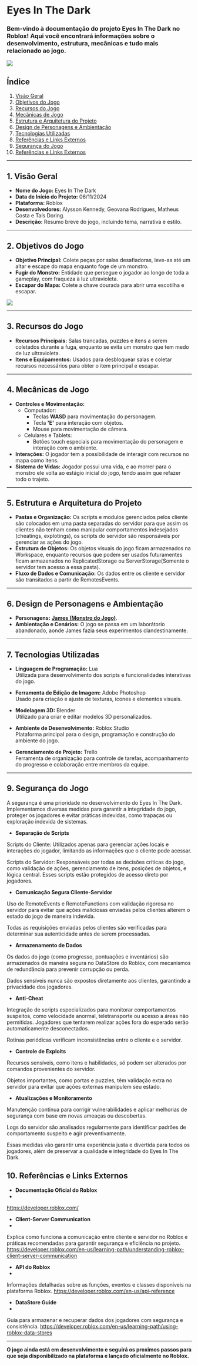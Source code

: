 # Eyes In The Dark

### Bem-vindo à documentação do projeto **Eyes In The Dark** no Roblox! Aqui você encontrará informações sobre o desenvolvimento, estrutura, mecânicas e tudo mais relacionado ao jogo.

<img src="Visuals/Red-Room.png">

## Índice

1. [Visão Geral](#1-visão-geral)
2. [Objetivos do Jogo](#2-objetivos-do-jogo)
3. [Recursos do Jogo](#3-recursos-do-jogo)
4. [Mecânicas de Jogo](#4-mecânicas-de-jogo)
5. [Estrutura e Arquitetura do Projeto](#5-estrutura-e-arquitetura-do-projeto)
6. [Design de Personagens e Ambientação](#6-design-de-personagens-e-ambientação)
7. [Tecnologias Utilizadas](#7-tecnologias-utilizadas)
8. [Referências e Links Externos](#8-referências-e-links-externos)
9. [Segurança do Jogo](#9-segurança-do-jogo)
10. [Referências e Links Externos](#10-referências-e-links-externos)

---

## 1. Visão Geral

- **Nome do Jogo:** Eyes In The Dark
- **Data de Início do Projeto:** 06/11/2024
- **Plataforma:** Roblox
- **Desenvolvedores:** Alysson Kennedy, Geovana Rodrigues, Matheus Costa e Taís Doring.
- **Descrição:** Resumo breve do jogo, incluindo tema, narrativa e estilo.

---

## 2. Objetivos do Jogo

- **Objetivo Principal:** Colete peças por salas desafiadoras, leve-as até um altar e escape do mapa enquanto foge de um monstro.
- **Fugir do Monstro:** Entidade que persegue o jogador ao longo de toda a gameplay, com fraqueza à luz ultravioleta.
- **Escapar do Mapa:** Colete a chave dourada para abrir uma escotilha e escapar.

<img src="Visuals/Medieval-Yard.png">

---

## 3. Recursos do Jogo

- **Recursos Principais:** Salas trancadas, puzzles e itens a serem coletados durante a fuga, enquanto se evita um monstro que tem medo de luz ultravioleta.
- **Itens e Equipamentos:** Usados para desbloquear salas e coletar recursos necessários para obter o item principal e escapar.

---

## 4. Mecânicas de Jogo

- **Controles e Movimentação:**
  - Computador:
    - Teclas **WASD** para movimentação do personagem.
    - Tecla **'E'** para interação com objetos.
    - Mouse para movimentação de câmera.
  - Celulares e Tablets:
    - Botões touch especiais para movimentação do personagem e interação com o ambiente.
- **Interações:** O jogador tem a possibilidade de interagir com recursos no mapa como itens.
- **Sistema de Vidas:** Jogador possui uma vida, e ao morrer para o monstro ele volta ao estágio inicial do jogo, tendo assim que refazer todo o trajeto.

---

## 5. Estrutura e Arquitetura do Projeto

- **Pastas e Organização:** Os scripts e modulos gerenciados pelos cliente são colocados em uma pasta separadas do servidor para que assim os clientes não tenham como manipular comportamentos indesejados (cheatings, explotings), os scripts do servidor são responsáveis por gerenciar as ações do jogo.
- **Estrutura de Objetos:** Os objetos visuais do jogo ficam armazenados na Workspace, enquanto recursos que podem ser usados futuramentes ficam armazenados no ReplicatedStorage ou ServerStorage(Somente o servidor tem acesso a essa pasta).
- **Fluxo de Dados e Comunicação:** Os dados entre os cliente e servidor são transitados a partir de RemotesEvents.

---

## 6. Design de Personagens e Ambientação
- **Personagens:** [**James (Monstro do Jogo)**](https://github.com/AlyssonKe/Eyes-In-The-Dark/tree/main/Monster).
- **Ambientação e Cenários:** O jogo se passa em um laborátorio abandonado, aonde James fazia seus experimentos clandestinamente.


---

## 7. Tecnologias Utilizadas

- **Linguagem de Programação:** Lua  
  Utilizada para desenvolvimento dos scripts e funcionalidades interativas do jogo.

- **Ferramenta de Edição de Imagem:** Adobe Photoshop  
  Usado para criação e ajuste de texturas, ícones e elementos visuais.

- **Modelagem 3D:** Blender  
  Utilizado para criar e editar modelos 3D personalizados.

- **Ambiente de Desenvolvimento:** Roblox Studio  
  Plataforma principal para o design, programação e construção do ambiente do jogo.

- **Gerenciamento de Projeto:** Trello  
  Ferramenta de organização para controle de tarefas, acompanhamento do progresso e colaboração entre membros da equipe.

---

## 9. Segurança do Jogo

A segurança é uma prioridade no desenvolvimento do Eyes In The Dark. Implementamos diversas medidas para garantir a integridade do jogo, proteger os jogadores e evitar práticas indevidas, como trapaças ou exploração indevida de sistemas.

- **Separação de Scripts**

Scripts do Cliente: Utilizados apenas para gerenciar ações locais e interações do jogador, limitando as informações que o cliente pode acessar.

Scripts do Servidor: Responsáveis por todas as decisões críticas do jogo, como validação de ações, gerenciamento de itens, posições de objetos, e lógica central. Esses scripts estão protegidos de acesso direto por jogadores.


- **Comunicação Segura Cliente-Servidor**

Uso de RemoteEvents e RemoteFunctions com validação rigorosa no servidor para evitar que ações maliciosas enviadas pelos clientes alterem o estado do jogo de maneira indevida.

Todas as requisições enviadas pelos clientes são verificadas para determinar sua autenticidade antes de serem processadas.


- **Armazenamento de Dados**

Os dados do jogo (como progresso, pontuações e inventários) são armazenados de maneira segura no DataStore do Roblox, com mecanismos de redundância para prevenir corrupção ou perda.

Dados sensíveis nunca são expostos diretamente aos clientes, garantindo a privacidade dos jogadores.


- **Anti-Cheat**

Integração de scripts especializados para monitorar comportamentos suspeitos, como velocidade anormal, teletransporte ou acesso a áreas não permitidas. Jogadores que tentarem realizar ações fora do esperado serão automaticamente desconectados.

Rotinas periódicas verificam inconsistências entre o cliente e o servidor.


- **Controle de Exploits**

Recursos sensíveis, como itens e habilidades, só podem ser alterados por comandos provenientes do servidor.

Objetos importantes, como portas e puzzles, têm validação extra no servidor para evitar que ações externas manipulem seu estado.


- **Atualizações e Monitoramento**

Manutenção contínua para corrigir vulnerabilidades e aplicar melhorias de segurança com base em novas ameaças ou descobertas.

Logs do servidor são analisados regularmente para identificar padrões de comportamento suspeito e agir preventivamente.

Essas medidas vão garantir uma experiência justa e divertida para todos os jogadores, além de preservar a qualidade e integridade do Eyes In The Dark.


## 10. Referências e Links Externos

- **Documentação Oficial do Roblox**
- 
https://developer.roblox.com/

- **Client-Server Communication**
- 
Explica como funciona a comunicação entre cliente e servidor no Roblox e práticas recomendadas para garantir segurança e eficiência no projeto.
https://developer.roblox.com/en-us/learning-path/understanding-roblox-client-server-communication

- **API do Roblox**
- 
Informações detalhadas sobre as funções, eventos e classes disponíveis na plataforma Roblox.
https://developer.roblox.com/en-us/api-reference

- **DataStore Guide**
- 
Guia para armazenar e recuperar dados dos jogadores com segurança e consistência.
https://developer.roblox.com/en-us/learning-path/using-roblox-data-stores
  
---

**O jogo ainda está em desenvolvimento e seguirá os proximos passos para que seja disponibilizado na plataforma e lançado oficialmente no Roblox.**
